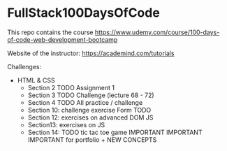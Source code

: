 # FullStack100DaysOfCode

This repo contains the course https://www.udemy.com/course/100-days-of-code-web-development-bootcamp

Website of the instructor: https://academind.com/tutorials

Challenges:
- HTML & CSS
  - Section 2 TODO Assignment 1
  - Section 3 TODO Challenge (lecture 68 - 72)
  - Section 4 TODO All practice / challenge
  - Section 10: challenge exercise Form TODO
  - Section 12: exercises on advanced DOM JS
  - Section13: exercises on JS
  - Section 14: TODO tic tac toe game IMPORTANT IMPORTANT IMPORTANT for portfolio + NEW CONCEPTS